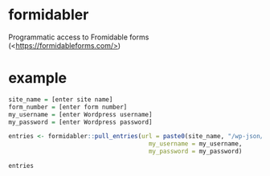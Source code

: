 # formidabler
Programmatic access to Fromidable forms (&lt;https://formidableforms.com/>)

# example
``` R
site_name = [enter site name]
form_number = [enter form number]
my_username = [enter Wordpress username]
my_password = [enter Wordpress password]

entries <- formidabler::pull_entries(url = paste0(site_name, "/wp-json/frm/v2/forms/", form_number, "/"),
                                       my_username = my_username,
                                       my_password = my_password)

entries
```
